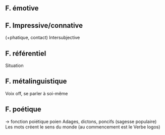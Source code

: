 ## F. émotive
## F. Impressive/connative
(+phatique, contact)
Intersubjective
## F. référentiel
Situation
## F. métalinguistique
Voix off, se parler à soi-même
## F. poétique

 -> fonction poiétique poien 
 Adages, dictons, poncifs (sagesse populaire)
Les mots créent le sens du monde (au commencement est le Verbe logos)